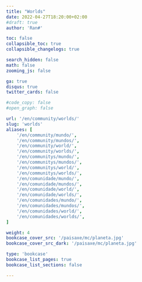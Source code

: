 ```yaml
---
title: "Worlds"
date: 2022-04-27T18:20:00+02:00
#draft: true
author: 'Ran#'

toc: false
collapsible_toc: true
collapsible_changelogs: true

search_hidden: false
math: false
zooming_js: false

ga: true
disqus: true
twitter_cards: false

#code_copy: false
#open_graph: false

url: '/en/community/worlds/'
slug: 'worlds'
aliases: [
    '/en/community/mundo/',
    '/en/community/mundos/',
    '/en/community/world/',
    '/en/community/worlds/',
    '/en/communitys/mundo/',
    '/en/communitys/mundos/',
    '/en/communitys/world/',
    '/en/communitys/worlds/',
    '/en/comunidade/mundo/',
    '/en/comunidade/mundos/',
    '/en/comunidade/world/',
    '/en/comunidade/worlds/',
    '/en/comunidades/mundo/',
    '/en/comunidades/mundos/',
    '/en/comunidades/world/',
    '/en/comunidades/worlds/',
]

weight: 4
bookcase_cover_src: '/paisaxe/mc/planeta.jpg'
bookcase_cover_src_dark: '/paisaxe/mc/planeta.jpg'

type: 'bookcase'
bookcase_list_pages: true
bookcase_list_sections: false

---
```

